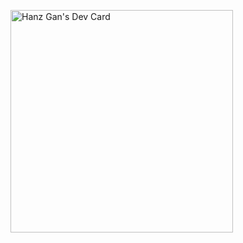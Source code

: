 <a href="https://app.daily.dev/hanz"><img src="https://api.daily.dev/devcards/v2/RDDBa16dE.png?r=6rt" width="356" alt="Hanz Gan's Dev Card"/></a>
